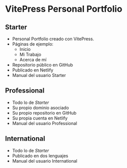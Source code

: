 # VitePress Personal Portfolio

## Starter

- Personal Portfolio creado con VitePress.
- Páginas de ejemplo:
    - Inicio
    - Mi Trabajo
    - Acerca de mí
- Repositorio público en GitHub
- Publicado en Netlify
- Manual del usuario Starter

## Professional

- Todo lo de _Starter_
- Su propio dominio asociado
- Su propio repositorio en GitHub
- Su propia cuenta en Netlify
- Manual del usuario Professional

## International

- Todo lo de _Starter_
- Publicado en dos lenguajes
- Manual del usuario International